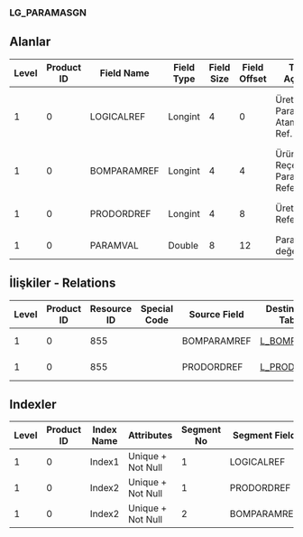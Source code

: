 ### LG_PARAMASGN

## Alanlar

**Level**|**Product ID**|**Field Name**|**Field Type**|**Field Size**|**Field Offset**|**Türkçe Açıklama**|**Expression**
-----|-----|-----|-----|-----|-----|-----|-----
1|0|LOGICALREF|Longint|4|0|Üretim Parametreleri Ataması Log. Ref.|Production Parameters Assignment Logical Reference
1|0|BOMPARAMREF|Longint|4|4|Ürün Reçetesi Parametresi Referansı|Bill Of Material Parameter Reference
1|0|PRODORDREF|Longint|4|8|Üretim Emri Referansı|Production Order Reference
1|0|PARAMVAL|Double|8|12|Parametre değeri|Parameter Value

## İlişkiler - Relations

**Level**|**Product ID**|**Resource ID**|**Special Code**|**Source Field**|**Destination Table**|**Destination Field**|**Relation Type**|**Extra Condition**
-----|-----|-----|-----|-----|-----|-----|-----|-----
1|0|855||BOMPARAMREF|[L_BOMPARAM](../LG_BOMPARAM "L_BOMPARAM")|LOGICALREF|one-to-one|
1|0|855||PRODORDREF|[L_PRODORD](../LG_PRODORD "L_PRODORD")|LOGICALREF|one-to-one|

## Indexler

**Level**|**Product ID**|**Index Name**|**Attributes**|**Segment No**|**Segment Field**|**Sense**
-----|-----|-----|-----|-----|-----|-----
1|0|Index1|Unique + Not Null|1|LOGICALREF|Ascending
1|0|Index2|Unique + Not Null|1|PRODORDREF|Ascending
1|0|Index2|Unique + Not Null|2|BOMPARAMREF|Ascending
